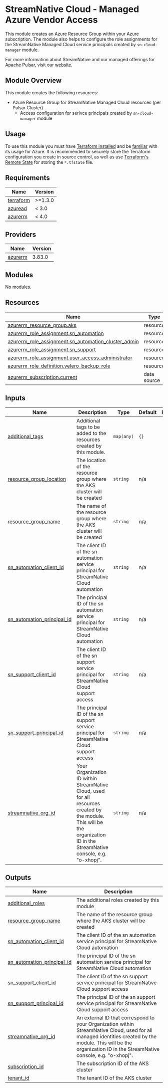 <!--
  ~ Copyright 2023 StreamNative, Inc.
  ~
  ~ Licensed under the Apache License, Version 2.0 (the "License");
  ~ you may not use this file except in compliance with the License.
  ~ You may obtain a copy of the License at
  ~
  ~     http://www.apache.org/licenses/LICENSE-2.0
  ~
  ~ Unless required by applicable law or agreed to in writing, software
  ~ distributed under the License is distributed on an "AS IS" BASIS,
  ~ WITHOUT WARRANTIES OR CONDITIONS OF ANY KIND, either express or implied.
  ~ See the License for the specific language governing permissions and
  ~ limitations under the License.
-->

# StreamNative Cloud - Managed Azure Vendor Access

This module creates an Azure Resource Group within your Azure subscription. The module also helps to configure the role assignments for the StreamNative Managed Cloud service principals created by `sn-cloud-manager` module.

For more information about StreamNative and our managed offerings for Apache Pulsar, visit our [website](https://streamnative.io/streamnativecloud/).

## Module Overview

This module creates the following resources:

- Azure Resource Group for StreamNative Managed Cloud resources (per Pulsar Cluster)
  - Access configuration for serivce principals created by `sn-cloud-manager` module

## Usage

To use this module you must have [Terraform installed](https://learn.hashicorp.com/tutorials/terraform/install-cli) and be [familiar](https://developer.hashicorp.com/terraform/tutorials/azure-get-started) with its usage for Azure. It is recommended to securely store the Terraform configuration you create in source control, as well as use [Terraform's Remote State](https://www.terraform.io/language/state/remote) for storing the `*.tfstate` file.

## Requirements

| Name | Version |
|------|---------|
| <a name="requirement_terraform"></a> [terraform](#requirement\_terraform) | >=1.3.0 |
| <a name="requirement_azuread"></a> [azuread](#requirement\_azuread) | < 3.0 |
| <a name="requirement_azurerm"></a> [azurerm](#requirement\_azurerm) | < 4.0 |

## Providers

| Name | Version |
|------|---------|
| <a name="provider_azurerm"></a> [azurerm](#provider\_azurerm) | 3.83.0 |

## Modules

No modules.

## Resources

| Name | Type |
|------|------|
| [azurerm_resource_group.aks](https://registry.terraform.io/providers/hashicorp/azurerm/latest/docs/resources/resource_group) | resource |
| [azurerm_role_assignment.sn_automation](https://registry.terraform.io/providers/hashicorp/azurerm/latest/docs/resources/role_assignment) | resource |
| [azurerm_role_assignment.sn_automation_cluster_admin](https://registry.terraform.io/providers/hashicorp/azurerm/latest/docs/resources/role_assignment) | resource |
| [azurerm_role_assignment.sn_support](https://registry.terraform.io/providers/hashicorp/azurerm/latest/docs/resources/role_assignment) | resource |
| [azurerm_role_assignment.user_access_administrator](https://registry.terraform.io/providers/hashicorp/azurerm/latest/docs/resources/role_assignment) | resource |
| [azurerm_role_definition.velero_backup_role](https://registry.terraform.io/providers/hashicorp/azurerm/latest/docs/resources/role_definition) | resource |
| [azurerm_subscription.current](https://registry.terraform.io/providers/hashicorp/azurerm/latest/docs/data-sources/subscription) | data source |

## Inputs

| Name | Description | Type | Default | Required |
|------|-------------|------|---------|:--------:|
| <a name="input_additional_tags"></a> [additional\_tags](#input\_additional\_tags) | Additional tags to be added to the resources created by this module. | `map(any)` | `{}` | no |
| <a name="input_resource_group_location"></a> [resource\_group\_location](#input\_resource\_group\_location) | The location of the resource group where the AKS cluster will be created | `string` | n/a | yes |
| <a name="input_resource_group_name"></a> [resource\_group\_name](#input\_resource\_group\_name) | The name of the resource group where the AKS cluster will be created | `string` | n/a | yes |
| <a name="input_sn_automation_client_id"></a> [sn\_automation\_client\_id](#input\_sn\_automation\_client\_id) | The client ID of the sn automation service principal for StreamNative Cloud automation | `string` | n/a | yes |
| <a name="input_sn_automation_principal_id"></a> [sn\_automation\_principal\_id](#input\_sn\_automation\_principal\_id) | The principal ID of the sn automation service principal for StreamNative Cloud automation | `string` | n/a | yes |
| <a name="input_sn_support_client_id"></a> [sn\_support\_client\_id](#input\_sn\_support\_client\_id) | The client ID of the sn support service principal for StreamNative Cloud support access | `string` | n/a | yes |
| <a name="input_sn_support_principal_id"></a> [sn\_support\_principal\_id](#input\_sn\_support\_principal\_id) | The principal ID of the sn support service principal for StreamNative Cloud support access | `string` | n/a | yes |
| <a name="input_streamnative_org_id"></a> [streamnative\_org\_id](#input\_streamnative\_org\_id) | Your Organization ID within StreamNative Cloud, used for all resources created by the module. This will be the organization ID in the StreamNative console, e.g. "o-xhopj". | `string` | n/a | yes |

## Outputs

| Name | Description |
|------|-------------|
| <a name="output_additional_roles"></a> [additional\_roles](#output\_additional\_roles) | The additional roles created by this module |
| <a name="output_resource_group_name"></a> [resource\_group\_name](#output\_resource\_group\_name) | The name of the resource group where the AKS cluster will be created |
| <a name="output_sn_automation_client_id"></a> [sn\_automation\_client\_id](#output\_sn\_automation\_client\_id) | The client ID of the sn automation service principal for StreamNative Cloud automation |
| <a name="output_sn_automation_principal_id"></a> [sn\_automation\_principal\_id](#output\_sn\_automation\_principal\_id) | The principal ID of the sn automation service principal for StreamNative Cloud automation |
| <a name="output_sn_support_client_id"></a> [sn\_support\_client\_id](#output\_sn\_support\_client\_id) | The client ID of the sn support service principal for StreamNative Cloud support access |
| <a name="output_sn_support_principal_id"></a> [sn\_support\_principal\_id](#output\_sn\_support\_principal\_id) | The principal ID of the sn support service principal for StreamNative Cloud support access |
| <a name="output_streamnative_org_id"></a> [streamnative\_org\_id](#output\_streamnative\_org\_id) | An external ID that correspond to your Organization within StreamNative Cloud, used for all managed identities created by the module. This will be the organization ID in the StreamNative console, e.g. "o-xhopj". |
| <a name="output_subscription_id"></a> [subscription\_id](#output\_subscription\_id) | The subscription ID of the AKS cluster |
| <a name="output_tenant_id"></a> [tenant\_id](#output\_tenant\_id) | The tenant ID of the AKS cluster |
